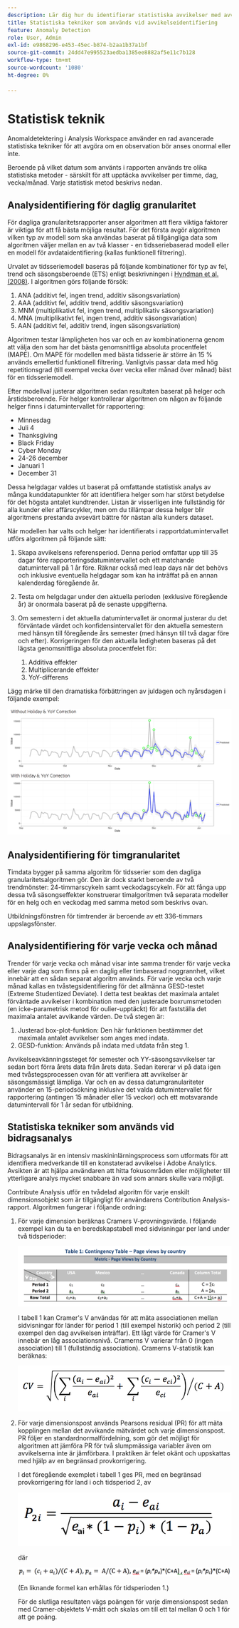 ```yaml
---
description: Lär dig hur du identifierar statistiska avvikelser med avvikelsedetekteringstekniker.
title: Statistiska tekniker som används vid avvikelseidentifiering
feature: Anomaly Detection
role: User, Admin
exl-id: e9868296-e453-45ec-b874-b2aa1b37a1bf
source-git-commit: 24dd47e995523aedba1385ee8882af5e11c7b128
workflow-type: tm+mt
source-wordcount: '1080'
ht-degree: 0%

---
```


# Statistisk teknik

Anomaldetektering i Analysis Workspace använder en rad avancerade statistiska tekniker för att avgöra om en observation bör anses onormal eller inte.

Beroende på vilket datum som använts i rapporten används tre olika statistiska metoder - särskilt för att upptäcka avvikelser per timme, dag, vecka/månad. Varje statistisk metod beskrivs nedan.

## Analysidentifiering för daglig granularitet

För dagliga granularitetsrapporter anser algoritmen att flera viktiga faktorer är viktiga för att få bästa möjliga resultat. För det första avgör algoritmen vilken typ av modell som ska användas baserat på tillgängliga data som algoritmen väljer mellan en av två klasser - en tidsseriebaserad modell eller en modell för avdataidentifiering (kallas funktionell filtrering).

Urvalet av tidsseriemodell baseras på följande kombinationer för typ av fel, trend och säsongsberoende (ETS) enligt beskrivningen i [Hyndman et al. (2008)](https://link.springer.com/book/10.1007/978-3-540-71918-2). I algoritmen görs följande försök:

1. ANA (additivt fel, ingen trend, additiv säsongsvariation)
1. AAA (additivt fel, additiv trend, additiv säsongsvariation)
1. MNM (multiplikativt fel, ingen trend, multiplikativ säsongsvariation)
1. MNA (multiplikativt fel, ingen trend, additiv säsongsvariation)
1. AAN (additivt fel, additiv trend, ingen säsongsvariation)

Algoritmen testar lämpligheten hos var och en av kombinationerna genom att välja den som har det bästa genomsnittliga absoluta procentfelet (MAPE). Om MAPE för modellen med bästa tidsserie är större än 15 % används emellertid funktionell filtrering. Vanligtvis passar data med hög repetitionsgrad (till exempel vecka över vecka eller månad över månad) bäst för en tidsseriemodell.

Efter modellval justerar algoritmen sedan resultaten baserat på helger och årstidsberoende. För helger kontrollerar algoritmen om någon av följande helger finns i datumintervallet för rapportering:

* Minnesdag
* Juli 4
* Thanksgiving
* Black Friday
* Cyber Monday
* 24-26 december
* Januari 1
* December 31

Dessa helgdagar valdes ut baserat på omfattande statistisk analys av många kunddatapunkter för att identifiera helger som har störst betydelse för det högsta antalet kundtrender. Listan är visserligen inte fullständig för alla kunder eller affärscykler, men om du tillämpar dessa helger blir algoritmens prestanda avsevärt bättre för nästan alla kunders dataset.

När modellen har valts och helger har identifierats i rapportdatumintervallet utförs algoritmen på följande sätt:

1. Skapa avvikelsens referensperiod. Denna period omfattar upp till 35 dagar före rapporteringsdatumintervallet och ett matchande datumintervall på 1 år före. Räknar också med leap days när det behövs och inklusive eventuella helgdagar som kan ha inträffat på en annan kalenderdag föregående år.
1. Testa om helgdagar under den aktuella perioden (exklusive föregående år) är onormala baserat på de senaste uppgifterna.
1. Om semestern i det aktuella datumintervallet är onormal justerar du det förväntade värdet och konfidensintervallet för den aktuella semestern med hänsyn till föregående års semester (med hänsyn till två dagar före och efter). Korrigeringen för den aktuella ledigheten baseras på det lägsta genomsnittliga absoluta procentfelet för:

   1. Additiva effekter
   1. Multiplicerande effekter
   1. YoY-differens

Lägg märke till den dramatiska förbättringen av juldagen och nyårsdagen i följande exempel:

![](assets/anomaly_statistics.png)

## Analysidentifiering för timgranularitet

Timdata bygger på samma algoritm för tidsserier som den dagliga granularitetsalgoritmen gör. Den är dock starkt beroende av två trendmönster: 24-timmarscykeln samt veckodagscykeln. För att fånga upp dessa två säsongseffekter konstruerar timalgoritmen två separata modeller för en helg och en veckodag med samma metod som beskrivs ovan.

Utbildningsfönstren för timtrender är beroende av ett 336-timmars uppslagsfönster.

## Analysidentifiering för varje vecka och månad

Trender för varje vecka och månad visar inte samma trender för varje vecka eller varje dag som finns på en daglig eller timbaserad noggrannhet, vilket innebär att en sådan separat algoritm används. För varje vecka och varje månad kallas en tvåstegsidentifiering för det allmänna GESD-testet (Extreme Studentized Deviate). I detta test beaktas det maximala antalet förväntade avvikelser i kombination med den justerade boxrumsmetoden (en icke-parametrisk metod för oulier-upptäckt) för att fastställa det maximala antalet avvikande värden. De två stegen är:

1. Justerad box-plot-funktion: Den här funktionen bestämmer det maximala antalet avvikelser som anges med indata.
1. GESD-funktion: Används på indata med utdata från steg 1.

Avvikelseavkänningssteget för semester och YY-säsongsavvikelser tar sedan bort förra årets data från årets data. Sedan itererar vi på data igen med tvåstegsprocessen ovan för att verifiera att avvikelser är säsongsmässigt lämpliga. Var och en av dessa datumgranulariteter använder en 15-periodsökning inklusive det valda datumintervallet för rapportering (antingen 15 månader eller 15 veckor) och ett motsvarande datumintervall för 1 år sedan för utbildning.

## Statistiska tekniker som används vid bidragsanalys

Bidragsanalys är en intensiv maskininlärningsprocess som utformats för att identifiera medverkande till en konstaterad avvikelse i Adobe Analytics. Avsikten är att hjälpa användaren att hitta fokusområden eller möjligheter till ytterligare analys mycket snabbare än vad som annars skulle vara möjligt.

Contribute Analysis utför en tvådelad algoritm för varje enskilt dimensionsobjekt som är tillgängligt för användarens Contribution Analysis-rapport. Algoritmen fungerar i följande ordning:

1. För varje dimension beräknas Cramers V-provningsvärde. I följande exempel kan du ta en beredskapstabell med sidvisningar per land under två tidsperioder:

   ![](assets/contingency_table.png)

   I tabell 1 kan Cramer&#39;s V användas för att mäta associationen mellan sidvisningar för länder för period 1 (till exempel historik) och period 2 (till exempel den dag avvikelsen inträffar). Ett lågt värde för Cramer&#39;s V innebär en låg associationsnivå. Cramerns V varierar från 0 (ingen association) till 1 (fullständig association). Cramerns V-statistik kan beräknas:

   ![](assets/cramers-v.png)

1. För varje dimensionspost används Pearsons residual (PR) för att mäta kopplingen mellan det avvikande mätvärdet och varje dimensionspost. PR följer en standardnormalfördelning, som gör det möjligt för algoritmen att jämföra PR för två slumpmässiga variabler även om avvikelserna inte är jämförbara. I praktiken är felet okänt och uppskattas med hjälp av en begränsad provkorrigering.

   I det föregående exemplet i tabell 1 ges PR, med en begränsad provkorrigering för land i och tidsperiod 2, av

   ![](assets/persons-residual.png)

   där

   ![](assets/pr-example.png)

   (En liknande formel kan erhållas för tidsperioden 1.)

   För de slutliga resultaten vägs poängen för varje dimensionspost sedan med Cramer-objektets V-mått och skalas om till ett tal mellan 0 och 1 för att ge poäng.
